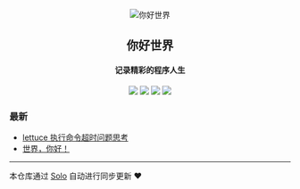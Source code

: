 <p align="center"><img alt="你好世界" src="https://static.b3log.org/images/brand/solo-32.png"></p><h2 align="center">
你好世界
</h2>

<h4 align="center">记录精彩的程序人生</h4>
<p align="center"><a title="你好世界" target="_blank" href="https://github.com/nice-cc/solo-blog"><img src="https://img.shields.io/github/last-commit/nice-cc/solo-blog.svg?style=flat-square&color=FF9900"></a>
<a title="GitHub repo size in bytes" target="_blank" href="https://github.com/nice-cc/solo-blog"><img src="https://img.shields.io/github/repo-size/nice-cc/solo-blog.svg?style=flat-square"></a>
<a title="Solo Version" target="_blank" href="https://github.com/b3log/solo/releases"><img src="https://img.shields.io/badge/solo-3.6.7-f1e05a.svg?style=flat-square&color=blueviolet"></a>
<a title="Hits" target="_blank" href="https://github.com/b3log/hits"><img src="https://hits.b3log.org/nice-cc/solo-blog.svg"></a></p>

### 最新

* [lettuce 执行命令超时问题思考](http://b.diskblog.com/articles/2019/11/25/1574681384385.html)
* [世界，你好！](http://b.diskblog.com/hello-solo)



---

本仓库通过 [Solo](https://github.com/b3log/solo) 自动进行同步更新 ❤️ 